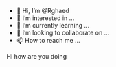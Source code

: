 - 👋 Hi, I’m @Rghaed
- 👀 I’m interested in ...
- 🌱 I’m currently learning ...
- 💞️ I’m looking to collaborate on ...
- 📫 How to reach me ...

<!---
Rghaed/Rghaed is a ✨ special ✨ repository because its `README.md` (this file) appears on your GitHub profile.
You can click the Preview link to take a look at your changes.
--->
Hi how are you doing 
